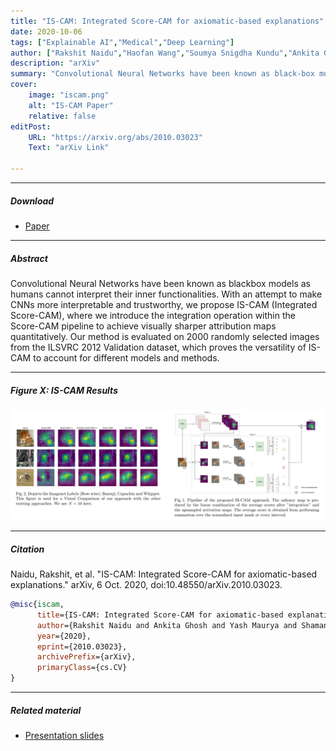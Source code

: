 ```yaml
---
title: "IS-CAM: Integrated Score-CAM for axiomatic-based explanations" 
date: 2020-10-06
tags: ["Explainable AI","Medical","Deep Learning"]
author: ["Rakshit Naidu","Haofan Wang","Soumya Snigdha Kundu","Ankita Ghosh","Yash Maurya","Shamanth R Nayak K","Joy Michael"]
description: "arXiv" 
summary: "Convolutional Neural Networks have been known as black-box models as humans cannot interpret their inner functionalities. With an attempt to make CNNs more interpretable and trustworthy, we propose IS-CAM (Integrated Score-CAM), where we introduce the integration operation within the Score-CAM pipeline to achieve visually sharper attribution maps quantitatively. Our method is evaluated on 2000 randomly selected images from the ILSVRC 2012 Validation dataset, which proves the versatility of IS-CAM to account for different models and methods." 
cover:
    image: "iscam.png"
    alt: "IS-CAM Paper"
    relative: false
editPost:
    URL: "https://arxiv.org/abs/2010.03023"
    Text: "arXiv Link"

---
```


---

##### Download

+ [Paper](https://arxiv.org/pdf/2010.03023.pdf)
<!-- + [Online appendix](appendix2.pdf)
+ [Code and data](https://github.com/pmichaillat/unemployment-gap) -->

---

##### Abstract

Convolutional Neural Networks have been known as blackbox models as humans cannot interpret their inner functionalities. With
an attempt to make CNNs more interpretable and trustworthy, we propose IS-CAM (Integrated Score-CAM), where we introduce the integration operation within the Score-CAM pipeline to achieve visually sharper
attribution maps quantitatively. Our method is evaluated on 2000 randomly selected images from the ILSVRC 2012 Validation dataset, which
proves the versatility of IS-CAM to account for different models and
methods.

---

##### Figure X: IS-CAM Results

![](iscam.png)

---

##### Citation

Naidu, Rakshit, et al. "IS-CAM: Integrated Score-CAM for axiomatic-based explanations." arXiv, 6 Oct. 2020, doi:10.48550/arXiv.2010.03023.

```BibTeX
@misc{iscam,
      title={IS-CAM: Integrated Score-CAM for axiomatic-based explanations}, 
      author={Rakshit Naidu and Ankita Ghosh and Yash Maurya and Shamanth R Nayak K and Soumya Snigdha Kundu},
      year={2020},
      eprint={2010.03023},
      archivePrefix={arXiv},
      primaryClass={cs.CV}
}
```

---

##### Related material

+ [Presentation slides](presentation2.pdf)

